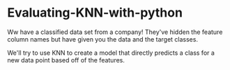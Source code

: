 # Evaluating-KNN-with-python
Ww have a classified data set from a company! They've hidden the feature column names but have given you the data and the target classes.

We'll try to use KNN to create a model that directly predicts a class for a new data point based off of the features.

